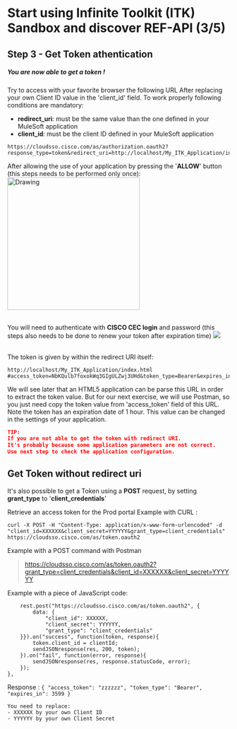 #  Start using Infinite Toolkit (ITK) Sandbox and discover REF-API (3/5)


##  Step 3 - Get Token athentication
<H5>You are now able to get a token ! </H5>

Try to access with your favorite browser the following URL
After replacing your own Client ID value in the 'client_id' field.
To work properly following conditions are mandatory:
- **redirect_uri**: must be the same value than the one defined in your MuleSoft application
- **client_id**: must be the client ID defined in your MuleSoft application

```
https://cloudsso.cisco.com/as/authorization.oauth2?response_type=token&redirect_uri=http://localhost/My_ITK_Application/index.html&client_id='replace_with_your_own_Client_ID'

```
After allowing the use of your application by pressing the '**ALLOW**' button
(this steps needs to be performed only once):
<img src="/posts/files/itk-start-ref-api-101/assets/images/Start-REF-API-101-11.jpg" alt="Drawing" style="width: 300px"/><br/><br/>



You will need to authenticate with **CISCO CEC login** and password
(this steps also needs to be done to renew your token after expiration time)
  ![](/posts/files/itk-start-ref-api-101/assets/images/Start-REF-API-101-12.jpg)<br/><br/>



The token is given by within the redirect URI itself:
```
http://localhost/My_ITK_Application/index.html
#access_token=NbKQulb7foxokWq3GIgULZwj3UHd&token_type=Bearer&expires_in=3599

```


We will see later that an HTML5 application can be parse this URL in order to extract the token value.
But for our next exercise, we will use Postman, so you just need copy the token value from 'access_token' field of this URL.
Note the token has an expiration date of 1 hour.
This value can be changed in the settings of your application.


```json
TIP:
If you are not able to get the token with redirect URI.
It's probably because some application parameters are not correct.
Use next step to check the application configuration.

```

##  Get Token without redirect uri

It's also possible to get a Token using a **POST** request, 
by setting **grant_type** to '**client_credentials**'

Retrieve an access token for the Prod portal
Example with CURL :

`curl -X POST -H "Content-Type: application/x-www-form-urlencoded" -d "client_id=XXXXXX&client_secret=YYYYYY&grant_type=client_credentials" https://cloudsso.cisco.com/as/token.oauth2
`

Example with a POST command with Postman
> https://cloudsso.cisco.com/as/token.oauth2?grant_type=client_credentials&client_id=XXXXXX&client_secret=YYYYYY

Example with a piece of JavaScript code:

        rest.post("https://cloudsso.cisco.com/as/token.oauth2", {
            data: {
                "client_id": XXXXXX,
                "client_secret": YYYYYY,
                "grant_type": "client_credentials"
        }}).on("success", function(token, response){
            token.client_id = clientId;
            sendJSONresponse(res, 200, token);
        }).on("fail", function(error, response){
            sendJSONresponse(res, response.statusCode, error);
        });
    },



Response :
`{ "access_token": "zzzzzz", "token_type": "Bearer", "expires_in": 3599 }
`

```
You need to replace:
- XXXXXX by your own Client ID
- YYYYYY by your own Client Secret

```